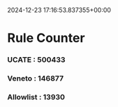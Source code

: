 2024-12-23 17:16:53.837355+00:00
# Rule Counter 
 ### UCATE : 500433

 ### Veneto : 146877

 ### Allowlist : 13930